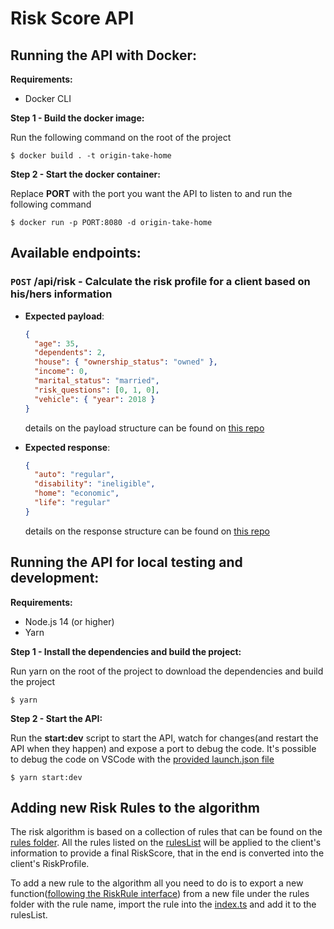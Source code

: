 # **Risk Score API**

## **Running the API with Docker:**

**Requirements:**

- Docker CLI

**Step 1 - Build the docker image:**

Run the following command on the root of the project

```console
$ docker build . -t origin-take-home
```

**Step 2 - Start the docker container:**

Replace **PORT** with the port you want the API to listen to and run the following command

```console
$ docker run -p PORT:8080 -d origin-take-home
```

## **Available endpoints:**

### **`POST` /api/risk** - Calculate the risk profile for a client based on his/hers information

- **Expected payload**:

  ```json
  {
    "age": 35,
    "dependents": 2,
    "house": { "ownership_status": "owned" },
    "income": 0,
    "marital_status": "married",
    "risk_questions": [0, 1, 0],
    "vehicle": { "year": 2018 }
  }
  ```

  details on the payload structure can be found on [this repo](https://github.com/OriginFinancial/origin-backend-take-home-assignment)

- **Expected response**:

  ```json
  {
    "auto": "regular",
    "disability": "ineligible",
    "home": "economic",
    "life": "regular"
  }
  ```

  details on the response structure can be found on [this repo](https://github.com/OriginFinancial/origin-backend-take-home-assignment)

## **Running the API for local testing and development:**

**Requirements:**

- Node.js 14 (or higher)
- Yarn

**Step 1 - Install the dependencies and build the project:**

Run yarn on the root of the project to download the dependencies and build the project

```console
$ yarn
```

**Step 2 - Start the API:**

Run the **start:dev** script to start the API, watch for changes(and restart the API when they happen) and expose a port to debug the code. It's possible to debug the code on VSCode with the [provided launch.json file](.vscode/launch.json)

```console
$ yarn start:dev
```

## **Adding new Risk Rules to the algorithm**

The risk algorithm is based on a collection of rules that can be found on the [rules folder](src/rules). All the rules listed on the [rulesList](src/rules/index.ts) will be applied to the client's information to provide a final RiskScore, that in the end is converted into the client's RiskProfile.

To add a new rule to the algorithm all you need to do is to export a new function([following the RiskRule interface](src/model.ts)) from a new file under the rules folder with the rule name, import the rule into the [index.ts](src/rules/index.ts) and add it to the rulesList.
